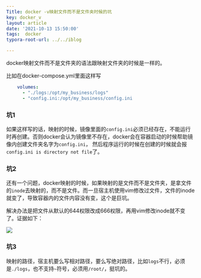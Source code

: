 ```yaml
---
Title: docker -v映射文件而不是文件夹时候的坑
key: docker_v
layout: article
date: '2021-10-13 15:50:00'
tags:  docker
typora-root-url: ../../iblog

---
```

docker映射文件而不是文件夹的语法跟映射文件夹的时候是一样的。

比如在docker-compose.yml里面这样写

```yaml
    volumes:
      - "./logs:/opt/my_business/logs"
      - "config.ini:/opt/my_business/config.ini
```

### 坑1

如果这样写的话，映射的时候，镜像里面的`config.ini`必须已经存在，不能运行时再创建。否则docker会认为镜像里不存在，docker会在容器启动的时候帮助镜像内创建文件夹名字为`config.ini`， 然后程序运行的时候在创建的时候就会报`config.ini is directory not file`了。

### 坑2

还有一个问题，docker映射的时候，如果映射的是文件而不是文件夹，是拿文件的`inode`去映射的，而不是文件。而一旦宿主机使用vim修改过文件，文件的inode就变了，导致容器内的文件内容没有变，这个是巨坑。

解决办法是把文件从默认的644权限改成666权限，再用vim修改inode就不变了。证据如下：

![](https://img.azhangbaobao.cn/img/20211013153539.png)

### 坑3

映射的路径，宿主机要么写相对路径，要么写绝对路径，比如`logs`不行，必须是`./logs`，也不支持`~`符号，必须用`/root/`，挺坑的。

